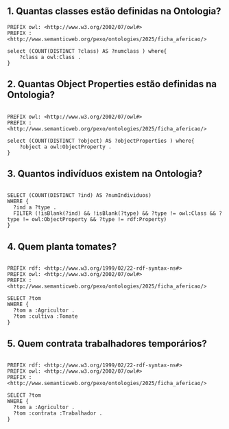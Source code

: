 
## 1. Quantas classes estão definidas na Ontologia?
```sparql
PREFIX owl: <http://www.w3.org/2002/07/owl#>
PREFIX : <http://www.semanticweb.org/pexo/ontologies/2025/ficha_afericao/>

select (COUNT(DISTINCT ?class) AS ?numclass ) where{
    ?class a owl:Class .
}
```
## 2. Quantas Object Properties estão definidas na Ontologia?
```sparql

PREFIX owl: <http://www.w3.org/2002/07/owl#>
PREFIX : <http://www.semanticweb.org/pexo/ontologies/2025/ficha_afericao/>

select (COUNT(DISTINCT ?object) AS ?objectProperties ) where{
    ?object a owl:ObjectProperty .
}
```


## 3. Quantos indivíduos existem na Ontologia?
```sparql

SELECT (COUNT(DISTINCT ?ind) AS ?numIndividuos)
WHERE {
  ?ind a ?type .
  FILTER (!isBlank(?ind) && !isBlank(?type) && ?type != owl:Class && ?type != owl:ObjectProperty && ?type != rdf:Property)
}
```

## 4. Quem planta tomates?
```sparql

PREFIX rdf: <http://www.w3.org/1999/02/22-rdf-syntax-ns#>
PREFIX owl: <http://www.w3.org/2002/07/owl#>
PREFIX : <http://www.semanticweb.org/pexo/ontologies/2025/ficha_afericao/>

SELECT ?tom 
WHERE {
  ?tom a :Agricultor .
  ?tom :cultiva :Tomate
}
```

## 5. Quem contrata trabalhadores temporários?
```sparql

PREFIX rdf: <http://www.w3.org/1999/02/22-rdf-syntax-ns#>
PREFIX owl: <http://www.w3.org/2002/07/owl#>
PREFIX : <http://www.semanticweb.org/pexo/ontologies/2025/ficha_afericao/>

SELECT ?tom 
WHERE {
  ?tom a :Agricultor .
  ?tom :contrata :Trabalhador .
}
```